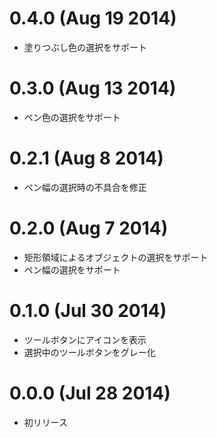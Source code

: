 
0.4.0 (Aug 19 2014)
==================

* 塗りつぶし色の選択をサポート

0.3.0 (Aug 13 2014)
==================

* ペン色の選択をサポート

0.2.1 (Aug 8 2014)
==================

* ペン幅の選択時の不具合を修正

0.2.0 (Aug 7 2014)
==================

* 矩形領域によるオブジェクトの選択をサポート
* ペン幅の選択をサポート

0.1.0 (Jul 30 2014)
===================

* ツールボタンにアイコンを表示
* 選択中のツールボタンをグレー化

0.0.0 (Jul 28 2014)
===================

* 初リリース
